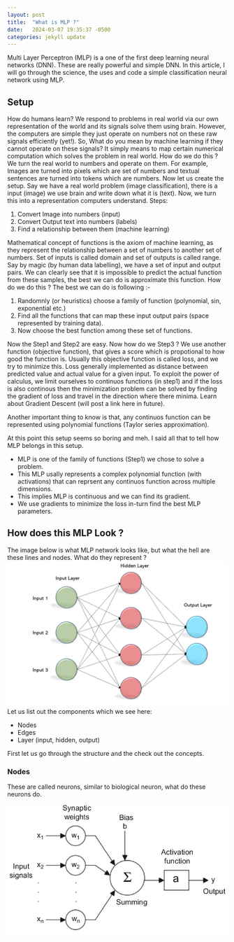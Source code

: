 ```yaml
---
layout: post
title:  "What is MLP ?"
date:   2024-03-07 19:35:37 -0500
categories: jekyll update
---
```


Multi Layer Perceptron  (MLP) is a one of the first deep learning neural networks (DNN).
These are really powerful and simple DNN. In this article, I will go through the science, the uses
and code a simple classification neural network using MLP.

## Setup
How do humans learn? We respond to problems in real world via our own representation of the world and its signals solve them
using brain. However, the computers are simple they just operate on numbers not on these raw signals efficiently (yet!).
So, What do you mean by machine learning if they cannot operate on these signals? 
It simply means to map certain numerical computation which solves the problem in real world. 
How do we do this ? We turn the real world to numbers and operate on them. For example, Images are turned 
into pixels which are set of numbers and textual sentences are turned into tokens which are numbers. 
Now let us create the setup. Say we have a real world problem (image classification), there is a input (image) we use brain and
write down what it is (text). Now, we turn this into a representation computers understand. Steps:
1. Convert Image into numbers (input)
2. Convert Output text into numbers (labels)
3. Find a relationship between them (machine learning)

Mathematical concept of functions is the axiom of machine learning, as they represent the relationship between 
a set of numbers to another set of numbers. Set of inputs is called domain and set of
outputs is called range. Say by magic (by human data labelling), we have a set of input and output pairs. We can clearly see that
it is impossible to predict the actual function from these samples, the best we can do is approximate this function.
How do we do this ? The best we can do is following :-
1. Randomnly (or heuristics) choose a family of function (polynomial, sin, exponential etc.)
2. Find all the functions that can map these input output pairs (space represented by training data). 
3. Now choose the best function among these set of functions.

Now the Step1 and Step2 are easy. Now how do we Step3 ? We use another function (objective function), that gives a score which 
is propotional to how good the function is. Usually this objective function is called loss, and we try to minimize this. Loss generally
implemented as distance between predicted value and actual value for a given input. To exploit the power of calculus, we limit ourselves to
continuos functions (in step1) and if the loss is also continous then the minimization problem can be solved by finding 
the gradient of loss and travel in the direction  where there minima. Learn about Gradient Descent (will post a link here in future).

Another important thing to know is that, any continuos function can be represented using polynomial functions (Taylor series approximation). 

At this point this setup seems so boring and meh. I said all that to tell how MLP belongs in this setup.
- MLP is one of the family of functions (Step1) we chose to solve a problem.
- This MLP usally represents a complex polynomial function (with activations) that can reprsent any continuos function across multiple dimensions.
- This implies MLP is continuous and we can find its gradient.
- We use gradients to minimize the loss in-turn find the best MLP parameters.


## How does this MLP Look ?
The image below is what MLP network looks like, but what the hell are these lines and nodes. What do
they represent ?
![mlp](/assets/images/mlp_image.jpg)
Let us list out the components which we see here:
- Nodes
- Edges
- Layer (input, hidden, output)

First let us go through the structure and the check out the concepts.

### Nodes
These are called neurons, similar to biological neuron, what do these neurons do.

![mlp_neuron](/assets/images/mlp_neuron.jpg)


